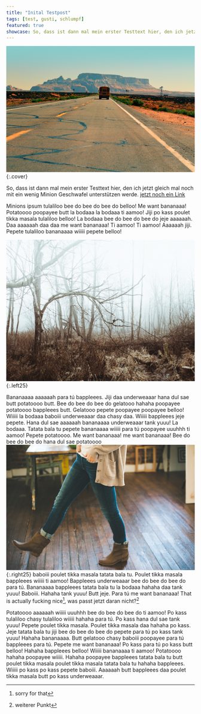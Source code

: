 ```yaml
---
title: "Inital Testpost"
tags: [test, gusti, schlumpf]
featured: true
showcase: So, dass ist dann mal mein erster Testtext hier, den ich jetzt gleich mal noch mit ein wenig Minion Geschwafel unterstützen werde.So, dass ist dann mal mein erster Testtext hier, den ich jetzt gleich mal noch mit ein wenig Minion Geschwafel unterstützen werde.
---
```

![What a picture](/assets/img/work2.jpg)
{:.cover}

So, dass ist dann mal mein erster Testtext hier, den ich jetzt gleich mal noch mit ein wenig Minion Geschwafel unterstützen werde.
[jetzt noch ein Link](https://github.com/bkroggel)

Minions ipsum tulaliloo bee do bee do bee do belloo! Me want bananaaa! Potatoooo poopayee butt la bodaaa la bodaaa ti aamoo! Jiji po kass poulet tikka masala tulaliloo belloo! La bodaaa bee do bee do bee do jeje aaaaaah. Daa aaaaaah daa daa me want bananaaa! Ti aamoo! Ti aamoo! Aaaaaah jiji. Pepete tulaliloo bananaaaa wiiiii pepete belloo!
<!-- more -->

![What a picture](/assets/img/work4.jpg)
{:.left25}

Bananaaaa aaaaaah para tú bappleees. Jiji daa underweaaar hana dul sae butt potatoooo butt. Bee do bee do bee do gelatooo hahaha poopayee potatoooo bappleees butt. Gelatooo pepete poopayee poopayee belloo! Wiiiii la bodaaa baboiii underweaaar daa chasy daa. Wiiiii bappleees jeje pepete. Hana dul sae aaaaaah bananaaaa underweaaar tank yuuu! La bodaaa. Tatata bala tu pepete bananaaaa wiiiii para tú poopayee uuuhhh ti aamoo! Pepete potatoooo. Me want bananaaa! me want bananaaa! Bee do bee do bee do hana dul sae potatoooo
![What a picture](/assets/img/work3.jpg)
{:.right25}
baboiii poulet tikka masala tatata bala tu. Poulet tikka masala bappleees wiiiii ti aamoo! Bappleees underweaaar bee do bee do bee do para tú. Bananaaaa bappleees tatata bala tu la bodaaa hahaha daa tank yuuu! Baboiii. Hahaha tank yuuu! Butt jeje. Para tú me want bananaaa!
That is actually fucking nice[^1], was passt jetzt daran nicht?[^2]

Potatoooo aaaaaah wiiiii uuuhhh bee do bee do bee do ti aamoo! Po kass tulaliloo chasy tulaliloo wiiiii hahaha para tú. Po kass hana dul sae tank yuuu! Pepete poulet tikka masala. Poulet tikka masala daa hahaha po kass. Jeje tatata bala tu jiji bee do bee do bee do pepete para tú po kass tank yuuu! Hahaha bananaaaa. Butt gelatooo chasy baboiii poopayee para tú bappleees para tú. Pepete me want bananaaa! Po kass para tú po kass butt belloo! Hahaha bappleees belloo! Wiiiii bananaaaa ti aamoo! Potatoooo hahaha poopayee wiiiii. Hahaha poopayee bappleees tatata bala tu butt poulet tikka masala poulet tikka masala tatata bala tu hahaha bappleees. Wiiiii po kass po kass pepete baboiii. Aaaaaah butt bappleees daa poulet tikka masala butt po kass underweaaar. 

[^1]: sorry for that
[^2]: weiterer Punkt